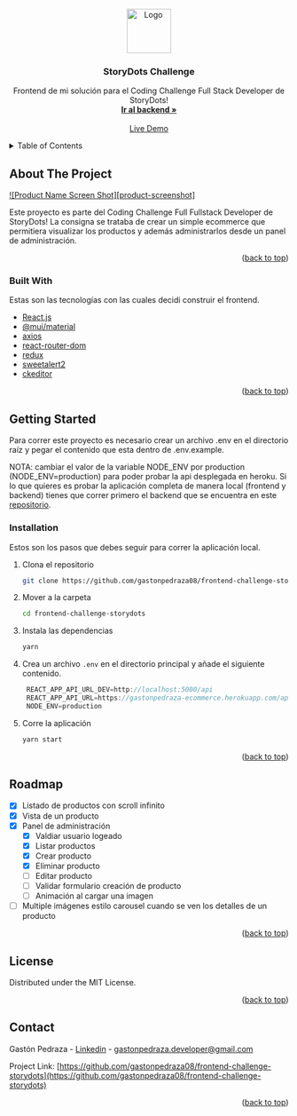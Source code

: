 <div id="top"></div>

<!-- PROJECT LOGO -->
<br />
<div align="center">
  <a href="https://storydots.app/">
    <img src="https://storydots.app/static/media/storydots-logo.9bbcdeaa.svg" alt="Logo" width="80" height="80">
  </a>

  <h3 align="center">StoryDots Challenge</h3>

  <p align="center">
    Frontend de mi solución para el Coding Challenge Full Stack Developer de StoryDots!
    <br />
    <a href="https://github.com/gastonpedraza08/backend-challenge-storydots"><strong>Ir al backend »</strong></a>
    <br />
    <br />
    <a href="https://flamboyant-hoover-a11ae3.netlify.app/">Live Demo</a>
    <!-- ·
    <a href="https://github.com/othneildrew/Best-README-Template/issues">Report Bug</a>
    ·
    <a href="https://github.com/othneildrew/Best-README-Template/issues">Request Feature</a> -->
  </p>
</div>



<!-- TABLE OF CONTENTS -->
<details>
  <summary>Table of Contents</summary>
  <ol>
    <li>
      <a href="#about-the-project">About The Project</a>
      <ul>
        <li><a href="#built-with">Built With</a></li>
      </ul>
    </li>
    <li>
      <a href="#getting-started">Getting Started</a>
      <ul>
        <li><a href="#installation">Installation</a></li>
      </ul>
    </li>
    <li><a href="#roadmap">Roadmap</a></li>
    <li><a href="#license">License</a></li>
    <li><a href="#contact">Contact</a></li>
  </ol>
</details>



<!-- ABOUT THE PROJECT -->
## About The Project

[![Product Name Screen Shot][product-screenshot]](screen.jpg)

Este proyecto es parte del Coding Challenge Full Fullstack Developer de StoryDots!
La consigna se trataba de crear un simple ecommerce que permitiera visualizar los productos y además administrarlos desde un panel de administración.

<p align="right">(<a href="#top">back to top</a>)</p>



### Built With

Estas son las tecnologías con las cuales decidi construir el frontend.

* [React.js](https://reactjs.org/)
* [@mui/material](https://mui.com/)
* [axios](https://github.com/axios/axios)
* [react-router-dom](https://v5.reactrouter.com/web/guides/quick-start)
* [redux](https://es.redux.js.org/)
* [sweetalert2](https://sweetalert2.github.io/)
* [ckeditor](https://ckeditor.com/)


<p align="right">(<a href="#top">back to top</a>)</p>


<!-- GETTING STARTED -->
## Getting Started

Para correr este proyecto es necesario crear un archivo .env en el directorio raíz y pegar el contenido que esta dentro de .env.example.

NOTA: cambiar el valor de la variable NODE_ENV por production (NODE_ENV=production) para poder probar la api desplegada en heroku. Si lo que quieres es probar la aplicación completa de manera local (frontend y backend) tienes que correr primero el backend que se encuentra en este [repositorio](https://github.com/gastonpedraza08/backend-challenge-storydots).

### Installation

Estos son los pasos que debes seguir para correr la aplicación local.

1. Clona el repositorio
   ```sh
   git clone https://github.com/gastonpedraza08/frontend-challenge-storydots.git
   ```
2. Mover a la carpeta
   ```sh
   cd frontend-challenge-storydots
   ```
3. Instala las dependencias
   ```sh
   yarn
   ```
4. Crea un archivo `.env` en el directorio principal y añade el siguiente contenido.
   ```js
    REACT_APP_API_URL_DEV=http://localhost:5000/api
	REACT_APP_API_URL=https://gastonpedraza-ecommerce.herokuapp.com/api
	NODE_ENV=production
   ```
5. Corre la aplicación
   ```sh
   yarn start
   ```

<p align="right">(<a href="#top">back to top</a>)</p>


<!-- ROADMAP -->
## Roadmap

- [x] Listado de productos con scroll infinito
- [x] Vista de un producto
- [x] Panel de administración
    - [x] Valdiar usuario logeado
    - [x] Listar productos
    - [x] Crear producto
    - [x] Eliminar producto
    - [ ] Editar producto
    - [ ] Validar formulario creación de producto
    - [ ] Animación al cargar una imagen
- [ ] Multiple imágenes estilo carousel cuando se ven los detalles de un producto

<p align="right">(<a href="#top">back to top</a>)</p>


<!-- LICENSE -->
## License

Distributed under the MIT License.

<p align="right">(<a href="#top">back to top</a>)</p>



<!-- CONTACT -->
## Contact

Gastón Pedraza - [Linkedin](https://www.linkedin.com/in/gaston-pedraza) - gastonpedraza.developer@gmail.com

Project Link: [https://github.com/gastonpedraza08/frontend-challenge-storydots](https://github.com/gastonpedraza08/frontend-challenge-storydots)

<p align="right">(<a href="#top">back to top</a>)</p>
